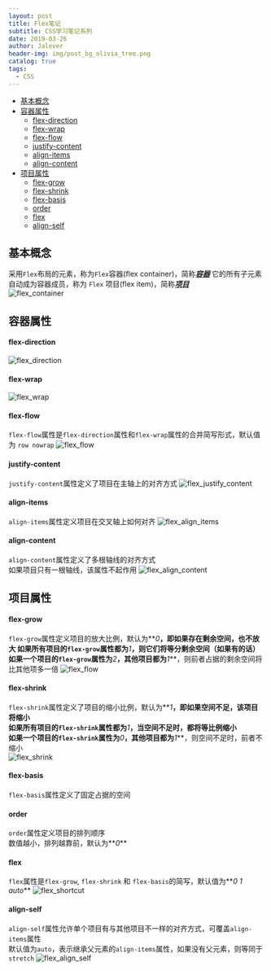 ```yaml
---
layout: post
title: Flex笔记
subtitle: CSS学习笔记系列
date: 2019-03-26
author: Jalever
header-img: img/post_bg_olivia_tree.png
catalog: true
tags:
  - CSS
---
```

- [基本概念](#%E5%9F%BA%E6%9C%AC%E6%A6%82%E5%BF%B5)
- [容器属性](#%E5%AE%B9%E5%99%A8%E5%B1%9E%E6%80%A7)
    - [flex-direction](#flex-direction)
    - [flex-wrap](#flex-wrap)
    - [flex-flow](#flex-flow)
    - [justify-content](#justify-content)
    - [align-items](#align-items)
    - [align-content](#align-content)
- [项目属性](#%E9%A1%B9%E7%9B%AE%E5%B1%9E%E6%80%A7)
    - [flex-grow](#flex-grow)
    - [flex-shrink](#flex-shrink)
    - [flex-basis](#flex-basis)
    - [order](#order)
    - [flex](#flex)
    - [align-self](#align-self)

## 基本概念

采用`Flex`布局的元素，称为`Flex`容器&#40;flex container&#41;，简称<ins>**_容器_**</ins>
它的所有子元素自动成为容器成员，称为 `Flex` 项目&#40;flex item&#41;，简称<ins>**_项目_**</ins><br/>
![flex_container](https://screenshot.net/zh/nj97zb4)

## 容器属性

#### flex-direction


![flex_direction](https://github.com/Jalever/jalever.github.io/blob/master/img/post_20190326_flex_direction.png)

#### flex-wrap

![flex_wrap](https://github.com/Jalever/jalever.github.io/blob/master/img/post_20190326_flex_wrap.png)

#### flex-flow

`flex-flow`属性是`flex-direction`属性和`flex-wrap`属性的合并简写形式，默认值为 `row nowrap`
![flex_flow](https://github.com/Jalever/jalever.github.io/blob/master/img/post_20190326_flex_flow.png)

#### justify-content

`justify-content`属性定义了项目在主轴上的对齐方式
![flex_justify_content](https://github.com/Jalever/jalever.github.io/blob/master/img/post_20190326_flex_justify_content.png)

#### align-items

`align-items`属性定义项目在交叉轴上如何对齐
![flex_align_items](https://github.com/Jalever/jalever.github.io/blob/master/img/post_20190326_flex_align_items.png)

#### align-content

`align-content`属性定义了多根轴线的对齐方式<br/>
如果项目只有一根轴线，该属性不起作用
![flex_align_content](https://github.com/Jalever/jalever.github.io/blob/master/img/post_20190326_flex_align_content.png)

## 项目属性

#### flex-grow

`flex-grow`属性定义项目的放大比例，默认为**_0_**，即如果存在剩余空间，也不放大
如果所有项目的`flex-grow`属性都为**_1_**，则它们将等分剩余空间（如果有的话）
如果一个项目的`flex-grow`属性为**_2_**，其他项目都为**_1_**，则前者占据的剩余空间将比其他项多一倍
![flex_flow](https://github.com/Jalever/jalever.github.io/blob/master/img/post_20190326_flex_flow.png)

#### flex-shrink

`flex-shrink`属性定义了项目的缩小比例，默认为**_1_**，即如果空间不足，该项目将缩小<br/>
如果所有项目的`flex-shrink`属性都为**_1_**，当空间不足时，都将等比例缩小<br/>
如果一个项目的`flex-shrink`属性为**_0_**，其他项目都为**_1_**，则空间不足时，前者不缩小<br/>
![flex_shrink](https://github.com/Jalever/jalever.github.io/blob/master/img/post_20190326_flex_shrink.png)

#### flex-basis

`flex-basis`属性定义了固定占据的空间

#### order

`order`属性定义项目的排列顺序<br/>
数值越小，排列越靠前，默认为**_0_**

#### flex

`flex`属性是`flex-grow`, `flex-shrink` 和 `flex-basis`的简写，默认值为**_0&#32;1&#32;auto_**
![flex_shortcut](https://github.com/Jalever/jalever.github.io/blob/master/img/post_20190326_flex_shortcut.png)

#### align-self

`align-self`属性允许单个项目有与其他项目不一样的对齐方式，可覆盖`align-items`属性<br/>
默认值为`auto`，表示继承父元素的`align-items`属性，如果没有父元素，则等同于`stretch`
![flex_align_self](https://github.com/Jalever/jalever.github.io/blob/master/img/post_20190326_flex_align_self.png)
